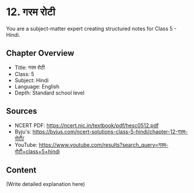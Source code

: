 # 12. गरम रोटी

You are a subject-matter expert creating structured notes for Class 5 - Hindi.

## Chapter Overview
- Title: गरम रोटी
- Class: 5
- Subject: Hindi
- Language: English
- Depth: Standard school level

## Sources
- NCERT PDF: https://ncert.nic.in/textbook/pdf/hesc0512.pdf
- Byju's: https://byjus.com/ncert-solutions-class-5-hindi/chapter-12-गरम-रोटी/
- YouTube: https://www.youtube.com/results?search_query=गरम-रोटी+class+5+hindi

## Content
(Write detailed explanation here)
